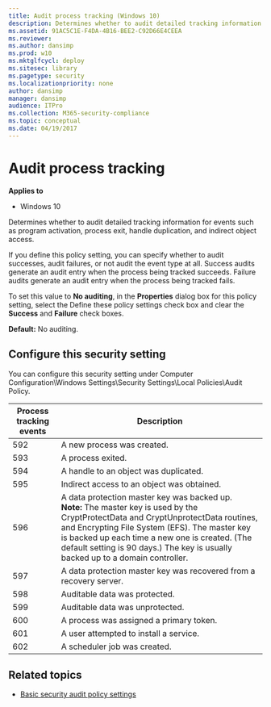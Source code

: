 ```yaml
---
title: Audit process tracking (Windows 10)
description: Determines whether to audit detailed tracking information for events such as program activation, process exit, handle duplication, and indirect object access.
ms.assetid: 91AC5C1E-F4DA-4B16-BEE2-C92D66E4CEEA
ms.reviewer:
ms.author: dansimp
ms.prod: w10
ms.mktglfcycl: deploy
ms.sitesec: library
ms.pagetype: security
ms.localizationpriority: none
author: dansimp
manager: dansimp
audience: ITPro
ms.collection: M365-security-compliance
ms.topic: conceptual
ms.date: 04/19/2017
---
```


# Audit process tracking

**Applies to**
-   Windows 10

Determines whether to audit detailed tracking information for events such as program activation, process exit, handle duplication, and indirect object access.

If you define this policy setting, you can specify whether to audit successes, audit failures, or not audit the event type at all. Success audits generate an audit entry when the process being tracked succeeds. Failure audits generate an audit entry when the process being tracked fails.

To set this value to **No auditing**, in the **Properties** dialog box for this policy setting, select the Define these policy settings check box and clear the **Success** and **Failure** check boxes.

**Default:** No auditing.

## Configure this security setting

You can configure this security setting under Computer Configuration\\Windows Settings\\Security Settings\\Local Policies\\Audit Policy.

| Process tracking events | Description |
| - | - |
| 592 | A new process was created.|
| 593 | A process exited. |
| 594 | A handle to an object was duplicated.|
| 595 | Indirect access to an object was obtained.|
| 596 | A data protection master key was backed up.<br>**Note:**  The master key is used by the CryptProtectData and CryptUnprotectData routines, and Encrypting File System (EFS). The master key is backed up each time a new one is created. (The default setting is 90 days.) The key is usually backed up to a domain controller.|
| 597 | A data protection master key was recovered from a recovery server.|
| 598 | Auditable data was protected. |
| 599 | Auditable data was unprotected.|
| 600 | A process was assigned a primary token.|
| 601 | A user attempted to install a service. |
| 602 | A scheduler job was created. |

## Related topics

- [Basic security audit policy settings](basic-security-audit-policy-settings.md)


